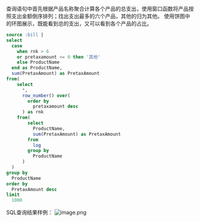 查询语句中首先根据产品名称聚合计算各个产品的总支出，使用窗口函数将产品按照支出金额倒序排列；找出支出最多的六个产品，其他的归为其他。 使用饼图中的环图展示，既能看到总的支出，又可以看到各个产品的占比。  
```sql
source :bill |
select
  case
    when rnk > 6
    or pretaxamount <= 0 then '其他'
    else ProductName
  end as ProductName,
  sum(PretaxAmount) as PretaxAmount
from(
    select
      *,
      row_number() over(
        order by
          pretaxamount desc
      ) as rnk
    from(
        select
          ProductName,
          sum(PretaxAmount) as PretaxAmount
        from
          log
        group by
          ProductName
      )
  )
group by
  ProductName
order by
  PretaxAmount desc
limit
  1000
```
SQL查询结果样例：
![image.png](/img/src/sqldemo/展示本月消费情况各产品的占比/c16478778f1c566bb61fe8b67adca508e6d3d4a7e208e2755057297eec982176.png)
